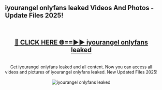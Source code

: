 <h2>iyourangel onlyfans leaked Videos And Photos - Update Files 2025!</h2>
<br>
<div align="center">
<h2><a href="https://linkcuts.com/hfmhzwbr" rel="nofollow">🔴 CLICK HERE 🌐==►► iyourangel onlyfans leaked</a></h2>
<br>
Get iyourangel onlyfans leaked and all content. Now you can access all videos and pictures of iyourangel onlyfans leaked. New Updated Files 2025!
<br>
<br>
<a href="https://linkcuts.com/hfmhzwbr" rel="nofollow" data-target="animated-image.originalLink"><img src="https://i.ibb.co.com/WyWwxjT/player-gif2.gif" alt="iyourangel onlyfans leaked" style="max-width: 100%; display: inline-block;" data-target="animated-image.originalImage"></a>
</div>
<br>